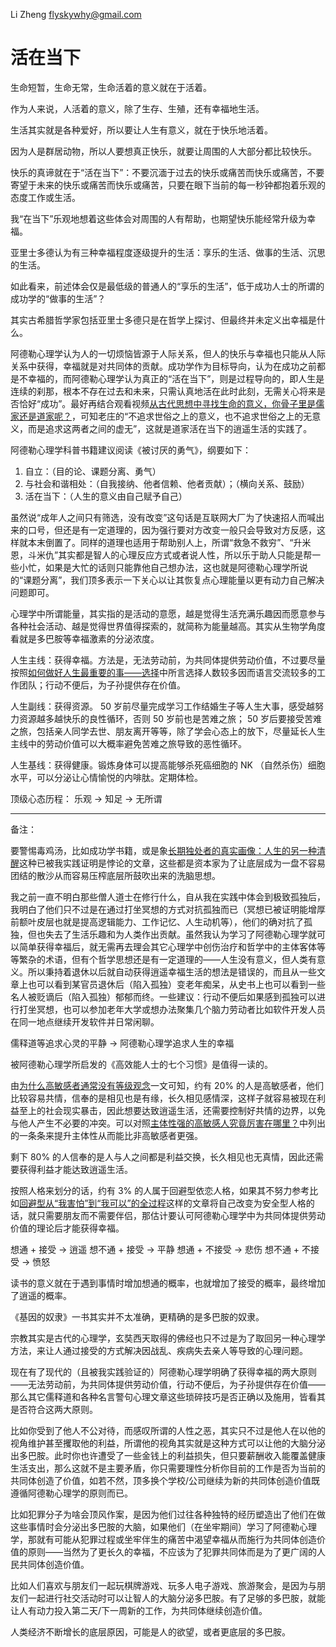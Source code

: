 Li Zheng <flyskywhy@gmail.com>

# 活在当下

生命短暂，生命无常，生命活着的意义就在于活着。

作为人来说，人活着的意义，除了生存、生殖，还有幸福地生活。

生活其实就是各种爱好，所以要让人生有意义，就在于快乐地活着。

因为人是群居动物，所以人要想真正快乐，就要让周围的人大部分都比较快乐。

快乐的真谛就在于“活在当下”：不要沉湎于过去的快乐或痛苦而快乐或痛苦，不要寄望于未来的快乐或痛苦而快乐或痛苦，只要在眼下当前的每一秒钟都抱着乐观的态度工作或生活。

我“在当下”乐观地想着这些体会对周围的人有帮助，也期望快乐能经常升级为幸福。

亚里士多德认为有三种幸福程度逐级提升的生活：享乐的生活、做事的生活、沉思的生活。

如此看来，前述体会仅是最低级的普通人的“享乐的生活”，低于成功人士的所谓的成功学的“做事的生活”？

其实古希腊哲学家包括亚里士多德只是在哲学上探讨、但最终并未定义出幸福是什么。

阿德勒心理学认为人的一切烦恼皆源于人际关系，但人的快乐与幸福也只能从人际关系中获得，幸福就是对共同体的贡献。成功学作为目标导向，认为在成功之前都是不幸福的，而阿德勒心理学认为真正的“活在当下”，则是过程导向的，即人生是连续的刹那，根本不存在过去和未来，只需认真地活在此时此刻，无需关心将来是否恰好“成功”。最好再结合观看视频[从古代思想中寻找生命的意义，你骨子里是儒家还是道家呢？](https://www.bilibili.com/video/BV1JM4m1172t/)，可知老庄的“不追求世俗之上的意义，也不追求世俗之上的无意义，而是追求这两者之间的虚无”，这就是道家活在当下的逍遥生活的实践了。

阿德勒心理学科普书籍建议阅读《被讨厌的勇气》，纲要如下：

1. 自立：（目的论、课题分离、勇气）
2. 与社会和谐相处：（自我接纳、他者信赖、他者贡献）；（横向关系、鼓励）
3. 活在当下：（人生的意义由自己赋予自己）

虽然说“成年人之间只有筛选，没有改变”这句话是互联网大厂为了快速招人而喊出来的口号，但还是有一定道理的，因为强行要对方改变一般只会导致对方反感，这样就本末倒置了。同样的道理也适用于帮助别人上，所谓“救急不救穷”、“升米恩，斗米仇”其实都是智人的心理反应方式或者说人性，所以乐于助人只能是帮一些小忙，如果是大忙的话则只能靠他自己想办法，这也就是阿德勒心理学所说的“课题分离”，我们顶多表示一下关心以让其恢复点心理能量以更有动力自己解决问题即可。

心理学中所谓能量，其实指的是活动的意愿，越是觉得生活充满乐趣因而愿意参与各种社会活动、越是觉得世界值得探索的，就简称为能量越高。其实从生物学角度看就是多巴胺等幸福激素的分泌浓度。

人生主线：获得幸福。方法是，无法劳动前，为共同体提供劳动价值，不过要尽量按照[如何做好人生最重要的事——选择](如何做好人生最重要的事——选择.md)中所言选择人数较多因而语言交流较多的工作团队；行动不便后，为子孙提供存在价值。

人生副线：获得资源。 50 岁前尽量完成学习工作结婚生子等人生大事，感受越努力资源越多越快乐的良性循环，否则 50 岁前也是苦难之旅； 50 岁后要接受苦难之旅，包括亲人同学去世、朋友离开等等，除了学会心态上的放下，尽量延长人生主线中的劳动价值可以大概率避免苦难之旅导致的恶性循环。

人生基线：获得健康。锻炼身体可以提高能够杀死癌细胞的 NK （自然杀伤）细胞水平，可以分泌让心情愉悦的内啡肽。定期体检。

顶级心态历程： 乐观 -> 知足 -> 无所谓

-------

备注：

要警惕毒鸡汤，比如成功学书籍，或是象[长期独处者的真实画像：人生的另一种清醒](https://m.toutiao.com/article/7482595793610834459)这种已被我实践证明是悖论的文章，这些都是资本家为了让底层成为一盘不容易团结的散沙从而容易压榨底层所鼓吹出来的洗脑思想。

我之前一直不明白那些僧人道士在修行什么，自从我在实践中体会到极致孤独后，我明白了他们只不过是在通过打坐冥想的方式对抗孤独而已（冥想已被证明能增厚前额叶皮层也就是提高逻辑能力、工作记忆、人生动机等），他们的确对抗了孤独，但也失去了生活乐趣和为人类作出贡献。虽然我认为学习了阿德勒心理学就可以简单获得幸福后，就无需再去理会其它心理学中创伤治疗和哲学中的主体客体等等繁杂的术语，但有个哲学思想还是有一定道理的——人生没有意义，但人类有意义。所以秉持着退休以后就自动获得逍遥幸福生活的想法是错误的，而且从一些文章上也可以看到某官员退休后（陷入孤独）变老年痴呆，从史书上也可以看到一些名人被贬谪后（陷入孤独）郁郁而终。一些建议：行动不便后如果感到孤独可以进行打坐冥想，也可以参加老年大学或想办法聚集几个脑力劳动者比如软件开发人员在同一地点继续开发软件并日常闲聊。

儒释道等追求心灵的平静 -> 阿德勒心理学追求人生的幸福

被阿德勒心理学所启发的《高效能人士的七个习惯》是值得一读的。

由[为什么高敏感者通常没有等级观念](https://m.toutiao.com/article/7510333890414772763/)一文可知，约有 20% 的人是高敏感者，他们比较容易共情，信奉的是相见也是有缘，长久相见感情深，这样子就容易被现在利益至上的社会现实暴击，因此想要达致逍遥生活，还需要控制好共情的边界，以免与他人产生不必要的冲突。可以对照[主体性强的高敏感人究竟厉害在哪里？](http://xhslink.com/m/A5xYy9qkXTa)中列出的一条条来提升主体性从而能比非高敏感者更强。

剩下 80% 的人信奉的是人与人之间都是利益交换，长久相见也无真情，因此还需要获得利益才能达致逍遥生活。

按照人格来划分的话，约有 3% 的人属于回避型依恋人格，如果其不努力参考比如[回避型从“我害怕”到“我可以”的全过程](http://xhslink.com/a/feKpb52X1Yugb)这样的文章将自己改变为安全型人格的话，就只需要朋友而不需要伴侣，那估计要认可阿德勒心理学中为共同体提供劳动价值的理论后才能获得幸福。

想通   +   接受 -> 逍遥
想不通 +   接受 -> 平静
想通   + 不接受 -> 悲伤
想不通 + 不接受 -> 愤怒

读书的意义就在于遇到事情时增加想通的概率，也就增加了接受的概率，最终增加了逍遥的概率。

《基因的奴隶》一书其实并不太准确，更精确的是多巴胺的奴隶。

宗教其实是古代的心理学，玄奘西天取得的佛经也只不过是为了取回另一种心理学方法，来让人通过接受的方式解决因战乱、疾病失去亲人等导致的心理问题。

现在有了现代的（且被我实践验证的）阿德勒心理学明确了获得幸福的两大原则——无法劳动前，为共同体提供劳动价值，行动不便后，为子孙提供存在价值——那么其它儒释道和各种名言警句心理文章这些琐碎技巧是否正确以及施用，皆看其是否符合这两大原则。

比如你受到了他人不公对待，而感叹所谓的人性之恶，其实只不过是他人在以他的视角维护甚至攫取他的利益，所谓他的视角其实就是这种方式可以让他的大脑分泌出多巴胺。此时你也许遭受了一些金钱上的利益损失，但只要薪酬收入能覆盖健康生活支出，那么这就不是主要矛盾，你只需要理性分析你目前的工作是否为当前的共同体创造了价值，如若不然，顶多换个学校/公司继续为新的共同体创造价值既遵循阿德勒心理学的原则而已。

比如犯罪分子为啥会顶风作案，是因为他们过往各种独特的经历塑造出了他们在做这些事情时会分泌出多巴胺的大脑，如果他们（在坐牢期间）学习了阿德勒心理学，那就有可能从犯罪过程或坐牢伴生的痛苦中渴望幸福从而施行为共同体创造价值的原则——当然为了更长久的幸福，不应该为了犯罪共同体而是为了更广阔的人民共同体创造价值。

比如人们喜欢与朋友们一起玩棋牌游戏、玩多人电子游戏、旅游聚会，是因为与朋友们一起进行社交活动时可以让智人的大脑分泌多巴胺。有了足够的多巴胺，就能让人有动力投入第二天/下一周新的工作，为共同体继续创造价值。

人类经济不断增长的底层原因，可能是人的欲望，或者更底层的多巴胺。
